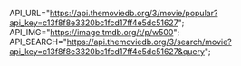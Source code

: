 API_URL="https://api.themoviedb.org/3/movie/popular?api_key=c13f8f8e3320bc1fcd17ff4e5dc51627";
API_IMG="https://image.tmdb.org/t/p/w500";
API_SEARCH="https://api.themoviedb.org/3/search/movie?api_key=c13f8f8e3320bc1fcd17ff4e5dc51627&query";